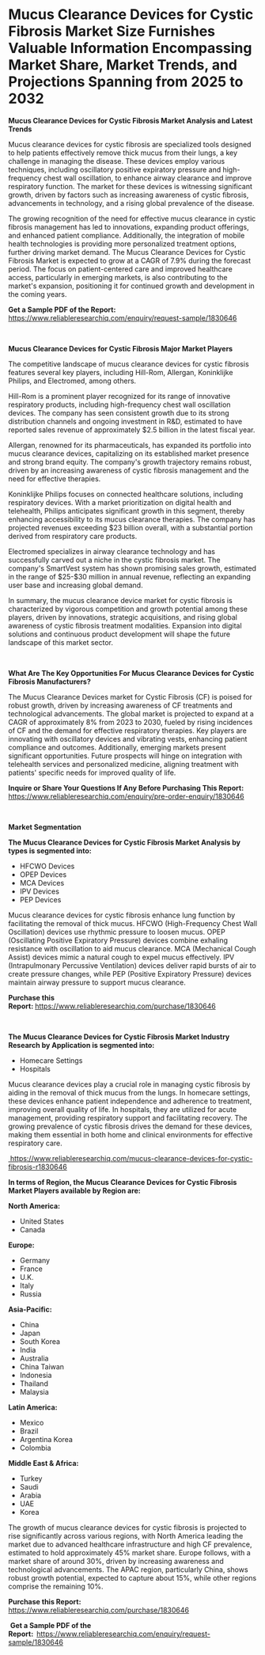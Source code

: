 <p><h1>Mucus Clearance Devices for Cystic Fibrosis Market Size Furnishes Valuable Information Encompassing Market Share, Market Trends, and Projections Spanning from 2025 to 2032</h1></p><p><strong>Mucus Clearance Devices for Cystic Fibrosis Market Analysis and Latest Trends</strong></p>
<p><p>Mucus clearance devices for cystic fibrosis are specialized tools designed to help patients effectively remove thick mucus from their lungs, a key challenge in managing the disease. These devices employ various techniques, including oscillatory positive expiratory pressure and high-frequency chest wall oscillation, to enhance airway clearance and improve respiratory function. The market for these devices is witnessing significant growth, driven by factors such as increasing awareness of cystic fibrosis, advancements in technology, and a rising global prevalence of the disease. </p><p>The growing recognition of the need for effective mucus clearance in cystic fibrosis management has led to innovations, expanding product offerings, and enhanced patient compliance. Additionally, the integration of mobile health technologies is providing more personalized treatment options, further driving market demand. The Mucus Clearance Devices for Cystic Fibrosis Market is expected to grow at a CAGR of 7.9% during the forecast period. The focus on patient-centered care and improved healthcare access, particularly in emerging markets, is also contributing to the market's expansion, positioning it for continued growth and development in the coming years.</p></p>
<p><strong>Get a Sample PDF of the Report:&nbsp;</strong> <a href="https://www.reliableresearchiq.com/enquiry/request-sample/1830646?utm_campaign=3514&utm_medium=2&utm_source=Github&utm_content=ia&utm_term=14042025&utm_id=mucus-clearance-devices-for-cystic-fibrosis">https://www.reliableresearchiq.com/enquiry/request-sample/1830646</a></p>
<p>&nbsp;</p>
<p><strong>Mucus Clearance Devices for Cystic Fibrosis Major Market Players</strong></p>
<p><p>The competitive landscape of mucus clearance devices for cystic fibrosis features several key players, including Hill-Rom, Allergan, Koninklijke Philips, and Electromed, among others. </p><p>Hill-Rom is a prominent player recognized for its range of innovative respiratory products, including high-frequency chest wall oscillation devices. The company has seen consistent growth due to its strong distribution channels and ongoing investment in R&D, estimated to have reported sales revenue of approximately $2.5 billion in the latest fiscal year. </p><p>Allergan, renowned for its pharmaceuticals, has expanded its portfolio into mucus clearance devices, capitalizing on its established market presence and strong brand equity. The company's growth trajectory remains robust, driven by an increasing awareness of cystic fibrosis management and the need for effective therapies.</p><p>Koninklijke Philips focuses on connected healthcare solutions, including respiratory devices. With a market prioritization on digital health and telehealth, Philips anticipates significant growth in this segment, thereby enhancing accessibility to its mucus clearance therapies. The company has projected revenues exceeding $23 billion overall, with a substantial portion derived from respiratory care products.</p><p>Electromed specializes in airway clearance technology and has successfully carved out a niche in the cystic fibrosis market. The company's SmartVest system has shown promising sales growth, estimated in the range of $25-$30 million in annual revenue, reflecting an expanding user base and increasing global demand.</p><p>In summary, the mucus clearance device market for cystic fibrosis is characterized by vigorous competition and growth potential among these players, driven by innovations, strategic acquisitions, and rising global awareness of cystic fibrosis treatment modalities. Expansion into digital solutions and continuous product development will shape the future landscape of this market sector.</p></p>
<p>&nbsp;</p>
<p><strong>What Are The Key Opportunities For Mucus Clearance Devices for Cystic Fibrosis Manufacturers?</strong></p>
<p><p>The Mucus Clearance Devices market for Cystic Fibrosis (CF) is poised for robust growth, driven by increasing awareness of CF treatments and technological advancements. The global market is projected to expand at a CAGR of approximately 8% from 2023 to 2030, fueled by rising incidences of CF and the demand for effective respiratory therapies. Key players are innovating with oscillatory devices and vibrating vests, enhancing patient compliance and outcomes. Additionally, emerging markets present significant opportunities. Future prospects will hinge on integration with telehealth services and personalized medicine, aligning treatment with patients' specific needs for improved quality of life.</p></p>
<p><strong>Inquire or Share Your Questions If Any Before Purchasing This Report:</strong> <a href="https://www.reliableresearchiq.com/enquiry/pre-order-enquiry/1830646?utm_campaign=3514&utm_medium=2&utm_source=Github&utm_content=ia&utm_term=14042025&utm_id=mucus-clearance-devices-for-cystic-fibrosis">https://www.reliableresearchiq.com/enquiry/pre-order-enquiry/1830646</a></p>
<p>&nbsp;</p>
<p><strong>Market Segmentation</strong></p>
<p><strong>The Mucus Clearance Devices for Cystic Fibrosis Market Analysis by types is segmented into:</strong></p>
<p><ul><li>HFCWO Devices</li><li>OPEP Devices</li><li>MCA Devices</li><li>IPV Devices</li><li>PEP Devices</li></ul></p>
<p><p>Mucus clearance devices for cystic fibrosis enhance lung function by facilitating the removal of thick mucus. HFCWO (High-Frequency Chest Wall Oscillation) devices use rhythmic pressure to loosen mucus. OPEP (Oscillating Positive Expiratory Pressure) devices combine exhaling resistance with oscillation to aid mucus clearance. MCA (Mechanical Cough Assist) devices mimic a natural cough to expel mucus effectively. IPV (Intrapulmonary Percussive Ventilation) devices deliver rapid bursts of air to create pressure changes, while PEP (Positive Expiratory Pressure) devices maintain airway pressure to support mucus clearance.</p></p>
<p><strong>Purchase this Report:&nbsp;</strong><a href="https://www.reliableresearchiq.com/purchase/1830646?utm_campaign=3514&utm_medium=2&utm_source=Github&utm_content=ia&utm_term=14042025&utm_id=mucus-clearance-devices-for-cystic-fibrosis">https://www.reliableresearchiq.com/purchase/1830646</a></p>
<p>&nbsp;</p>
<p><strong>The Mucus Clearance Devices for Cystic Fibrosis Market Industry Research by Application is segmented into:</strong></p>
<p><ul><li>Homecare Settings</li><li>Hospitals</li></ul></p>
<p><p>Mucus clearance devices play a crucial role in managing cystic fibrosis by aiding in the removal of thick mucus from the lungs. In homecare settings, these devices enhance patient independence and adherence to treatment, improving overall quality of life. In hospitals, they are utilized for acute management, providing respiratory support and facilitating recovery. The growing prevalence of cystic fibrosis drives the demand for these devices, making them essential in both home and clinical environments for effective respiratory care.</p></p>
<p><a href="https://www.reliableresearchiq.com/mucus-clearance-devices-for-cystic-fibrosis-r1830646?utm_campaign=3514&utm_medium=2&utm_source=Github&utm_content=ia&utm_term=14042025&utm_id=mucus-clearance-devices-for-cystic-fibrosis">&nbsp;https://www.reliableresearchiq.com/mucus-clearance-devices-for-cystic-fibrosis-r1830646</a></p>
<p><strong>In terms of Region, the Mucus Clearance Devices for Cystic Fibrosis Market Players available by Region are:</strong></p>
<p>
    <p> <strong> North America: </strong>
        <ul>
            <li>United States</li>
            <li>Canada</li>
        </ul>
        </p> 
    <p> <strong> Europe: </strong>
        <ul>
            <li>Germany</li>
            <li>France</li>
            <li>U.K.</li>
            <li>Italy</li>
            <li>Russia</li>
        </ul>
        </p> 
    <p> <strong> Asia-Pacific: </strong>
        <ul>
            <li>China</li>
            <li>Japan</li>
            <li>South Korea</li>
            <li>India</li>
            <li>Australia</li>
            <li>China Taiwan</li>
            <li>Indonesia</li>
            <li>Thailand</li>
            <li>Malaysia</li>
        </ul>
        </p> 
    <p> <strong> Latin America: </strong>
        <ul>
            <li>Mexico</li>
            <li>Brazil</li>
            <li>Argentina Korea</li>
            <li>Colombia</li>
        </ul>
        </p> 
    <p> <strong> Middle East & Africa: </strong>
        <ul>
            <li>Turkey</li>
            <li>Saudi</li>
            <li>Arabia</li>
            <li>UAE</li>
            <li>Korea</li>
        </ul>
    </p>
    </p>
<p><p>The growth of mucus clearance devices for cystic fibrosis is projected to rise significantly across various regions, with North America leading the market due to advanced healthcare infrastructure and high CF prevalence, estimated to hold approximately 45% market share. Europe follows, with a market share of around 30%, driven by increasing awareness and technological advancements. The APAC region, particularly China, shows robust growth potential, expected to capture about 15%, while other regions comprise the remaining 10%.</p></p>
<p><strong>Purchase this Report: </strong><a href="https://www.reliableresearchiq.com/purchase/1830646?utm_campaign=3514&utm_medium=2&utm_source=Github&utm_content=ia&utm_term=14042025&utm_id=mucus-clearance-devices-for-cystic-fibrosis">https://www.reliableresearchiq.com/purchase/1830646</a></p>
<p>&nbsp;<strong>Get a Sample PDF of the Report:&nbsp;&nbsp;</strong><a href="https://www.reliableresearchiq.com/enquiry/request-sample/1830646?utm_campaign=3514&utm_medium=2&utm_source=Github&utm_content=ia&utm_term=14042025&utm_id=mucus-clearance-devices-for-cystic-fibrosis">https://www.reliableresearchiq.com/enquiry/request-sample/1830646</a></p>
<p><strong></strong></p>
<p><p></p><p></p><p></p></p>